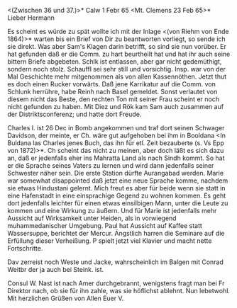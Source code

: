 <(Zwischen 36 und 37.)>* Calw 1 Febr 65
 <Mt. Clemens 23 Feb 65>*
Lieber Hermann

Es scheint es würde zu spät wollte ich mit der Inlage <(von Riehm von Ende 1864)>* warten bis ein Brief von Dir zu beantworten vorliegt, so sende ich sie direkt. Was aber Sam's Klagen darin betrifft, so sind sie nun vorüber. Er hat gefunden daß er die Comm. zu hart beurtheilt hat und hat ihr auch seine bittern Briefe abgebeten. Schlk ist entlassen, aber gar nicht gedemüthigt, sondern noch stolz. Schauffl sei sehr still und vorsichtig. Insp. war von der Mal Geschichte mehr mitgenommen als von allen Kassennöthen. Jetzt thut es doch einen Rucker vorwärts. Daß jene Karrikatur auf die Comm. von Schlunk herrühre, habe Reinh nach Basel gemeldet. Sonst verlautet von diesem nicht das Beste, den rechten Ton mit seiner Frau scheint er noch nicht gefunden zu haben. Mit Diez und Rök kam Sam auch zusammen auf der Distriktsconferenz; und hatte dort Freude.

Charles I. ist 26 Dec in Bomb angekommen und traf dort seinen Schwager Davidson, der meinte, er Ch. wäre gut aufgehoben bei ihm in Booldana <In Buldana las Charles jenes Buch, das ihn für etl. Zeit bezauberte (s. Vs Epp von 1872)>*. Ch scheint das nicht zu meinen, aber doch läßt es sich dazu an, daß er jedenfalls eher ins Mahratta Land als nach Sindh kommt. So hat er die Sprache seines Vaters zu lernen und wird dann jedenfalls seiner Schwester näher sein. Die erste Station dürfte Aurangabad werden. Marie war somewhat disappointed daß jetzt eine neue Sprache komme, nachdem sie etwas Hindustani gelernt. Mich freut es aber für beide wenn sie statt in eine Hafenstadt in eine einsprachige Gegend zu wohnen kommen. Es geht dort jedenfalls leichter für einen etwas einsilbigen Mann, unter die Leute zu kommen und eine Wirkung zu äußern. Und für Marie ist jedenfalls mehr Aussicht auf Wirksamkeit unter Heiden, als in vorwiegend muhammedanischer Umgebung. 
Paul hat Aussicht auf Kaffee statt Wassersuppe, berichtet der Mercur. Ängstlich harren die Seminare auf die Erfüllung dieser Verheißung. P spielt jetzt viel Klavier und macht nette Fortschritte.

Dav zerreist noch Weste und Jacke, wahrscheinlich im Balgen mit Conrad Weitbr der ja auch bei Steink. ist.

Consul W. Nast ist nach Amer durchgebrannt, wenigstens fragt man bei Fr Direktor nach, ob sie für ihn zahle, was sie höflichst ablehnt. 
Nun lebetwohl. Mit herzlichen Grüßen von Allen
 Euer V.

